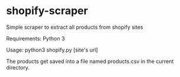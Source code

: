 # shopify-scraper
Simple scraper to extract all products from shopify sites


Requirements:
Python 3

Usage:
python3 shopify.py [site's url]

The products get saved into a file named products.csv in the current directory.
